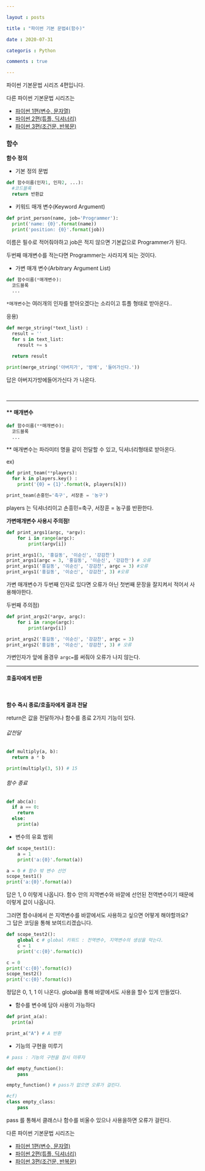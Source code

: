 ```yaml
---

layout : posts

title : "파이썬 기본 문법4(함수)"

date : 2020-07-31

categoris : Python

comments : true

---
```


파이썬 기본문법 시리즈 4편입니다.

다른 파이썬 기본문법 시리즈는
- [파이썬 1편(변수, 문자열)](https://pkt369.github.io/pythonBasic1/)
- [파이썬 2편(튜플, 딕셔너리)](https://pkt369.github.io/pythonBasic2/)
- [파이썬 3편(조건문, 반복문)](https://pkt369.github.io/pythonBasic3/)

<h3>함수</h3>

**함수 정의**
- 기본 정의 문법

```python
def 함수이름(인자1, 인자2, ...):
  #코드블록
  return 반환값
```

- 키워드 매개 변수(Keyword Argument)

```python
def print_person(name, job='Programmer'):
  print('name: {0}'.format(name))
  print('position: {0}'.format(job))
```

이름은 필수로 적어줘야하고 job은 적지 않으면 기본값으로 Programmer가 된다.

두번째 매개변수를 적는다면 Programmer는 사라지게 되는 것이다.

- 가변 매개 변수(Arbitrary Argument List)

```python
def 함수이름(*매개변수):
  코드블록
  ...
```

`*매개변수`는  여러개의 인자를 받아오겠다는 소리이고 튜플 형태로 받아온다..

응용)

```python
def merge_string(*text_list) :
  result = ''
  for s in text_list:
    result += s

  return result

print(merge_string('아버지가', '방에', '들어가신다.'))
```
답은 아버지가방에들어가신다 가 나온다.


<br>
<hr>

<h4>** 매개변수</h4>

```python
def 함수이름(**매개변수):
  코드블록
  ...
```

** 매개변수는 파라미터 명을 같이 전달할 수 있고, 딕셔너리형태로 받아온다.

ex)

```python
def print_team(**players):
  for k in players.key() :
    print('{0} = {1}'.format(k, players[k]))

print_team(손흥민='축구', 서장훈 = '농구')
```

players 는 딕셔너리이고 손흥민=축구, 서장훈 = 농구를 반환한다.

**가변매개변수 사용시 주의점!**

```python
def print_args1(argc, *argv):
    for i in range(argc):
        print(argv[i])

print_args1(3, '홍길동', '이순신', '강감찬')
print_args1(argc = 3, '홍길동', '이순신', '강감찬') # 오류
print_args1('홍길동', '이순신', '강감찬', argc = 3) #오류
print_args1('홍길동', '이순신', '강감찬', 3) #오류
```

가변 매개변수가 두번째 인자로 있다면 오류가 아닌 첫번째 문장을 잘지켜서 적어서 사용해야한다.

두번째 주의점)

```python
def print_args2(*argv, argc):
    for i in range(argc):
        print(argv[i])

print_args2('홍길동', '이순신', '강감찬', argc = 3)
print_args2('홍길동', '이순신', '강감찬', 3) # 오류
```

가변인자가 앞에 올경우 `argc=`를 써줘야 오류가 나지 않는다.

<hr>

<h4>호출자에게 반환</h4>

<br>

**함수 즉시 종료/호출자에게 결과 전달**

return은 값을 전달하거나 함수를 종료 2가지 기능이 있다.

<h6>값전달</h6>

```python
def multiply(a, b):
  return a * b

print(multiply(3, 5)) # 15
```

<h6>함수 종료</h6>

```python
def abc(a):
  if a == 0:
    return
  else:
    print(a)
```

- 변수의 유효 범위

```python
def scope_test1():
    a = 1
    print('a:{0}'.format(a))

a = 0 # 함수 밖 변수 선언
scope_test1()
print('a:{0}'.format(a))
```

답은 1, 0 이렇게 나옵니다. 함수 안의 지역변수와 바깥에 선언된 전역변수이기 때문에 이렇게 값이 나옵니다.

그러면 함수내에서 쓴 지역변수를 바깥에서도 사용하고 싶으면 어떻게 해야할까요?  
그 답은 코딩을 통해 보여드리겠습니다.

```python
def scope_test2():
    global c # global 키워드 : 전역변수, 지역변수의 생성을 막는다.
    c = 1
    print('c:{0}'.format(c))

c = 0
print('c:{0}'.format(c))
scope_test2()
print('c:{0}'.format(c))
```

정답은 0, 1, 1 이 나온다. global을 통해 바깥에서도 사용을 할수 있게 만들었다.

- 함수를 변수에 담아 사용이 가능하다

```python
def print_a(a):
  print(a)

print_a("A") # A 반환
```

- 기능의 구현을 미루기

```python
# pass : 기능의 구현을 잠시 미루자

def empty_function():
    pass

empty_function() # pass가 없으면 오류가 걸린다.

#cf)
class empty_class:
    pass
```

pass 를 통해서 클래스나 함수를 비울수 있으나 사용을하면 오류가 걸린다.

다른 파이썬 기본문법 시리즈는
- [파이썬 1편(변수, 문자열)](https://pkt369.github.io/pythonBasic1/)
- [파이썬 2편(튜플, 딕셔너리)](https://pkt369.github.io/pythonBasic2/)
- [파이썬 3편(조건문, 반복문)](https://pkt369.github.io/pythonBasic3/)

